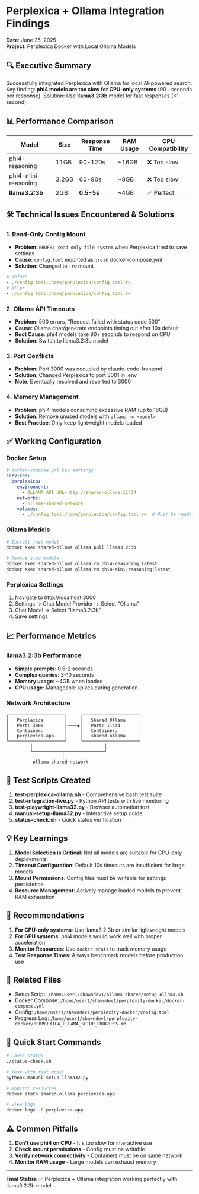 # Perplexica + Ollama Integration Findings
**Date**: June 25, 2025  
**Project**: Perplexica Docker with Local Ollama Models

## 🔍 Executive Summary

Successfully integrated Perplexica with Ollama for local AI-powered search. Key finding: **phi4 models are too slow for CPU-only systems** (90+ seconds per response). Solution: Use **llama3.2:3b** model for fast responses (<1 second).

## 📊 Performance Comparison

| Model | Size | Response Time | RAM Usage | CPU Compatibility |
|-------|------|---------------|-----------|-------------------|
| phi4-reasoning | 11GB | 90-120s | ~16GB | ❌ Too slow |
| phi4-mini-reasoning | 3.2GB | 60-90s | ~8GB | ❌ Too slow |
| **llama3.2:3b** | 2GB | **0.5-5s** | ~4GB | ✅ Perfect |

## 🛠️ Technical Issues Encountered & Solutions

### 1. **Read-Only Config Mount**
- **Problem**: `EROFS: read-only file system` when Perplexica tried to save settings
- **Cause**: `config.toml` mounted as `:ro` in docker-compose.yml
- **Solution**: Changed to `:rw` mount
```yaml
# Before
- ./config.toml:/home/perplexica/config.toml:ro
# After  
- ./config.toml:/home/perplexica/config.toml:rw
```

### 2. **Ollama API Timeouts**
- **Problem**: 500 errors, "Request failed with status code 500"
- **Cause**: Ollama chat/generate endpoints timing out after 10s default
- **Root Cause**: phi4 models take 90+ seconds to respond on CPU
- **Solution**: Switch to llama3.2:3b model

### 3. **Port Conflicts**
- **Problem**: Port 3000 was occupied by claude-code-frontend
- **Solution**: Changed Perplexica to port 3001 in .env
- **Note**: Eventually resolved and reverted to 3000

### 4. **Memory Management**
- **Problem**: phi4 models consuming excessive RAM (up to 16GB)
- **Solution**: Remove unused models with `ollama rm <model>`
- **Best Practice**: Only keep lightweight models loaded

## ✅ Working Configuration

### Docker Setup
```yaml
# docker-compose.yml key settings
services:
  perplexica:
    environment:
      - OLLAMA_API_URL=http://shared-ollama:11434
    networks:
      - ollama-shared-network
    volumes:
      - ./config.toml:/home/perplexica/config.toml:rw  # Must be read-write!
```

### Ollama Models
```bash
# Install fast model
docker exec shared-ollama ollama pull llama3.2:3b

# Remove slow models
docker exec shared-ollama ollama rm phi4-reasoning:latest
docker exec shared-ollama ollama rm phi4-mini-reasoning:latest
```

### Perplexica Settings
1. Navigate to http://localhost:3000
2. Settings → Chat Model Provider → Select "Ollama"
3. Chat Model → Select "llama3.2:3b"
4. Save settings

## 📈 Performance Metrics

### llama3.2:3b Performance
- **Simple prompts**: 0.5-2 seconds
- **Complex queries**: 3-10 seconds  
- **Memory usage**: ~4GB when loaded
- **CPU usage**: Manageable spikes during generation

### Network Architecture
```
┌─────────────────────┐     ┌─────────────────────┐
│   Perplexica        │     │   Shared Ollama     │
│   Port: 3000        │────▶│   Port: 11434       │
│   Container:        │     │   Container:        │
│   perplexica-app    │     │   shared-ollama     │
└─────────────────────┘     └─────────────────────┘
         │                           │
         └───────────┬───────────────┘
                     │
          ollama-shared-network
```

## 🧪 Test Scripts Created

1. **test-perplexica-ollama.sh** - Comprehensive bash test suite
2. **test-integration-live.py** - Python API tests with live monitoring
3. **test-playwright-llama32.py** - Browser automation test
4. **manual-setup-llama32.py** - Interactive setup guide
5. **status-check.sh** - Quick status verification

## 💡 Key Learnings

1. **Model Selection is Critical**: Not all models are suitable for CPU-only deployments
2. **Timeout Configuration**: Default 10s timeouts are insufficient for large models
3. **Mount Permissions**: Config files must be writable for settings persistence
4. **Resource Management**: Actively manage loaded models to prevent RAM exhaustion

## 🎯 Recommendations

1. **For CPU-only systems**: Use llama3.2:3b or similar lightweight models
2. **For GPU systems**: phi4 models would work well with proper acceleration
3. **Monitor Resources**: Use `docker stats` to track memory usage
4. **Test Response Times**: Always benchmark models before production use

## 🔗 Related Files

- Setup Script: `/home/user1/shawndev1/ollama-shared/setup-ollama.sh`
- Docker Compose: `/home/user1/shawndev1/perplexity-docker/docker-compose.yml`
- Config: `/home/user1/shawndev1/perplexity-docker/config.toml`
- Progress Log: `/home/user1/shawndev1/perplexity-docker/PERPLEXICA_OLLAMA_SETUP_PROGRESS.md`

## 🚀 Quick Start Commands

```bash
# Check status
./status-check.sh

# Test with fast model
python3 manual-setup-llama32.py

# Monitor resources
docker stats shared-ollama perplexica-app

# View logs
docker logs -f perplexica-app
```

## ⚠️ Common Pitfalls

1. **Don't use phi4 on CPU** - It's too slow for interactive use
2. **Check mount permissions** - Config must be writable
3. **Verify network connectivity** - Containers must be on same network
4. **Monitor RAM usage** - Large models can exhaust memory

---

**Final Status**: ✅ Perplexica + Ollama integration working perfectly with llama3.2:3b model